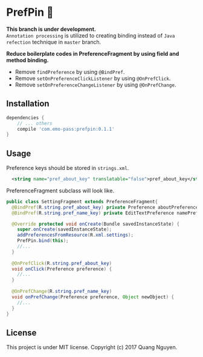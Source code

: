 # PrefPin :round_pushpin:

**This branch is under development.**  
`Annotation processing` is utilized to creating binding instead of `Java refection` technique in `master` branch. 

**Reduce boilerplate codes in PreferenceFragment by using field and method binding.**
* Remove `findPreference` by using `@BindPref`.
* Remove `setOnPreferenceClickListener` by using `@OnPrefClick`.
* Remove `setOnPreferenceChangeListener` by using `@OnPrefChange`.

## Installation
```gradle
dependencies {
    // ... others
    compile 'com.emo-pass:prefpin:0.1.1'
}
```

## Usage
Preference keys should be stored in `strings.xml`.
```xml
  <string name="pref_about_key" translatable="false">pref_about_key</string>
```

PreferenceFragment subclass will look like.
```java
public class SettingFragment extends PreferenceFragment{
  @BindPref(R.string.pref_about_key) private Preference aboutPreference;
  @BindPref(R.string.pref_name_key) private EditTextPreference namePreference;

  @Override protected void onCreate(Bundle savedInstanceState) {
    super.onCreate(savedInstanceState);
    addPreferencesFromResource(R.xml.settings);
    PrefPin.bind(this);
    //...
  }
  
  @OnPrefClick(R.string.pref_about_key)
  void onClick(Preference preference) {
    //...
  }
  
  @OnPrefChange(R.string.pref_name_key)
  void onPrefChange(Preference preference, Object newObject) {
    //...
  } 
}
```

## License
This project is under MIT license. Copyright (c) 2017 Quang Nguyen.
